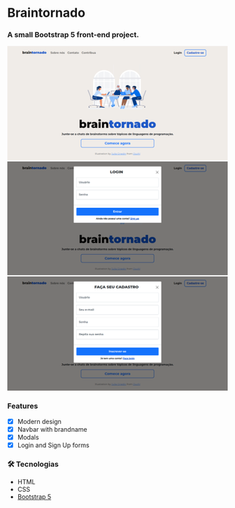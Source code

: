 # Braintornado
### A small Bootstrap 5 front-end project.
![Main](./README/main.png)
![Login modal](./README/login-modal.png)
![Sign-up Modal](./README/sign-up-modal.png)


### Features

- [x] Modern design
- [x] Navbar with brandname
- [x] Modals
- [x] Login and Sign Up forms

### 🛠 Tecnologias

- HTML
- CSS
- [Bootstrap 5](https://getbootstrap.com/)
